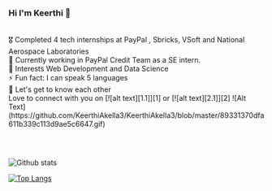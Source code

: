 ### Hi I'm Keerthi 👋

<br/>
<!-- Please don't remove this: Grab your social icons from https://github.com/carlsednaoui/gitsocial -->
<table border = "0">
   <tr>
🎖 Completed 4 tech internships at PayPal , Sbricks, VSoft and National Aerospace Laboratories <br/>
🔭 Currently working in PayPal Credit Team as a SE intern. <br/>
🌱 Interests Web Development and Data Science <br/>
⚡ Fun fact: I can speak 5 languages <br/>
💭 Let's get to know each other <br/>
   Love to connect with you on  [![alt text][1.1]][1]  or   [![alt text][2.1]][2] 
      
[1.1]: https://github.com/KeerthiAkella3/KeerthiAkella3/blob/master/twitter-16x16.png (twitter icon without padding)
[2.1]: https://github.com/KeerthiAkella3/KeerthiAkella3/blob/master/linkedIn.png (LinkedIn icon without padding)

[1]: http://www.twitter.com/KeerthyAkella
[2]: https://www.linkedin.com/in/keerthi-akella-02545a169
   </tr>


   <tr>
 ![Alt Text](https://github.com/KeerthiAkella3/KeerthiAkella3/blob/master/89331370dfa611b339c113d9ae5c6647.gif)
</tr>
  


  </table>





<br/>
<!-- Please don't remove this: Grab your social icons from https://github.com/carlsednaoui/gitsocial -->

![Github stats](https://github-readme-stats.vercel.app/api?username=KeerthiAkella3)
<br/>

[![Top Langs](https://github-readme-stats.vercel.app/api/top-langs/?username=KeerthiAkella3&layout=compact)](https://github.com/KeerthiAkella3/github-readme-stats)

